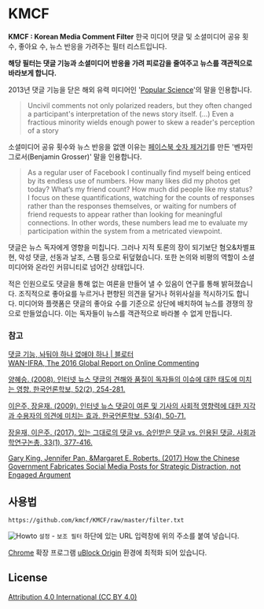 # KMCF
**KMCF : Korean Media Comment Filter**
한국 미디어 댓글 및 소셜미디어 공유 횟수, 좋아요 수, 뉴스 반응을 가려주는 필터 리스트입니다.

**해당 필터는 댓글 기능과 소셜미디어 반응을 가려 피로감을 줄여주고 뉴스를 객관적으로 바라보게 합니다.**

2013년 댓글 기능을 닫은 해외 유력 미디어인 '[Popular Science](https://www.popsci.com/science/article/2013-09/why-were-shutting-our-comments)'의 말을 인용합니다.
> Uncivil comments not only polarized readers, but they often changed a participant's interpretation of the news story itself. (...) Even a fractious minority wields enough power to skew a reader's perception of a story

소셜미디어 공유 횟수와 뉴스 반응을 없앤 이유는 [페이스북 숫자 제거기](https://bengrosser.com/projects/facebook-demetricator/)를 만든 '벤자민 그로서(Benjamin Grosser)' 말을 인용합니다.
>As a regular user of Facebook I continually find myself being enticed by its endless use of numbers. How many likes did my photos get today? What’s my friend count? How much did people like my status? I focus on these quantifications, watching for the counts of responses rather than the responses themselves, or waiting for numbers of friend requests to appear rather than looking for meaningful connections. In other words, these numbers lead me to evaluate my participation within the system from a metricated viewpoint.

댓글은 뉴스 독자에게 영향을 미칩니다.
그러나 지적 토론의 장이 되기보단 혐오&차별표현, 악성 댓글, 선동과 날조, 스팸 등으로 뒤덮혔습니다.
또한 논의와 비평의 역할이 소셜미디어와 온라인 커뮤니티로 넘어간 상태입니다.

적은 인원으로도 댓글을 통해 없는 여론을 만들어 낼 수 있음이 연구를 통해 밝혀졌습니다. 조직적으로 좋아요를 누르거나 편향된 의견을 달거나 허위사실을 적시하기도 합니다. 미디어와 플랫폼은 댓글의 좋아요 수를 기준으로 상단에 배치하여 뉴스를 경쟁의 장으로 만들었습니다. 이는 독자들이 뉴스를 객관적으로 바라볼 수 없게 만듭니다.

### 참고
[댓글 기능, 놔둬야 하나 없애야 하나 | 블로터
](https://www.bloter.net/archives/265962)  
[WAN-IFRA, The 2016 Global Report on Online Commenting](http://www.wan-ifra.org/reports/2016/10/06/the-2016-global-report-on-online-commenting)

[양혜승. (2008). 인터넷 뉴스 댓글의 견해와 품질이 독자들의 이슈에 대한 태도에 미치는 영향. 한국언론학보, 52(2), 254-281.](https://www.dbpia.co.kr/Journal/ArticleDetail/NODE00984844)

[이은주, 장윤재. (2009). 인터넷 뉴스 댓글이 여론 및 기사의 사회적 영향력에 대한 지각과 수용자의 의견에 미치는 효과. 한국언론학보, 53(4), 50-71.](http://www.dbpia.co.kr/Article/NODE01235411)

[장윤재, 이은주. (2017). 있는 그대로의 댓글 vs. 승인받은 댓글 vs. 인용된 댓글. 사회과학연구논총, 33(1), 377-416.](http://www.dbpia.co.kr/Journal/ArticleDetail/NODE07159759)

[Gary King, Jennifer Pan, &Margaret E. Roberts. (2017) How the Chinese Government Fabricates Social Media Posts for Strategic Distraction, not Engaged Argument](https://gking.harvard.edu/50C)

## 사용법
```
https://github.com/kmcf/KMCF/raw/master/filter.txt
```
![Howto](https://user-images.githubusercontent.com/21292037/62755549-6fd84b80-baaf-11e9-800d-89c256a8f50e.png)
`설정` - `보조 필터` 하단에 있는 URL 입력창에 위의 주소를 붙여 넣습니다.

[Chrome](https://www.google.co.kr/chrome/index.html) 확장 프로그램 [uBlock Origin](https://chrome.google.com/webstore/detail/ublock-origin/cjpalhdlnbpafiamejdnhcphjbkeiagm?hl=ko) 환경에 최적화 되어 있습니다.


## License
[Attribution 4.0 International (CC BY 4.0)
](https://creativecommons.org/licenses/by/4.0/)

